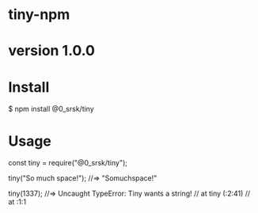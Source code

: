 # tiny-npm
# version 1.0.0

# Install

$ npm install @0_srsk/tiny


# Usage

const tiny = require("@0_srsk/tiny");

tiny("So much space!");
//=> "Somuchspace!"

tiny(1337);
//=> Uncaught TypeError: Tiny wants a string!
//    at tiny (<anonymous>:2:41)
//    at <anonymous>:1:1